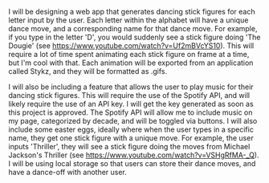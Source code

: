 I will be designing a web app that generates dancing stick figures for each letter input by the user. Each letter within the alphabet will have a unique dance move, and a corresponding name for that dance move. For example, if you type in the letter 'D', you would suddenly see a stick figure doing 'The Dougie' (see https://www.youtube.com/watch?v=Uf2mBVcYS10). This will require a lot of time spent animating each stick figure on frame at a time, but I'm cool with that. Each animation will be exported from an application called Stykz, and they will be formatted as .gifs.

I will also be including a feature that allows the user to play music for their dancing stick figures. This will require the use of the Spotify API, and will likely require the use of an API key. I will get the key generated as soon as this project is approved. The Spotify API will allow me to include music on my page, categorized by decade, and will be toggled via buttons. I will also include some easter eggs, ideally where when the user types in a specific name, they get one stick figure with a unique move. For example, the user inputs 'Thriller', they will see a stick figure doing the moves from Michael Jackson's Thriller (see https://www.youtube.com/watch?v=VSHgRfMA-_Q). I will be using local storage so that users can store their dance moves, and have a dance-off with another user.